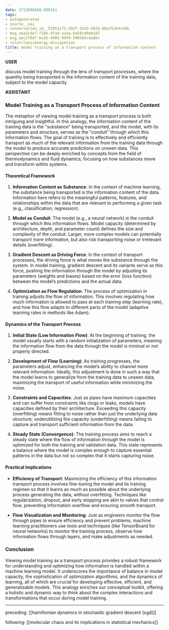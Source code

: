 ```yaml
---
date: 1713980168.699161
tags:
- autogenerated
- source__oai
- conversation_id__53951c72-2927-41d3-9929-88a752b4c4db
- msg_aaa2cde7-f18e-4fa8-aa3a-8a58cd0eb2d7
- msg_aec2f0d7-ba1b-4905-94f0-5903b6c4a8bc
- colorclass/energy-dissipation
title: model training as a transport process of information content
---
```


**USER**

discuss model training through the lens of transport processes, where the quantity being transported is the information content of the training data, subject to the model capacity


**ASSISTANT**

### Model Training as a Transport Process of Information Content

The metaphor of viewing model training as a transport process is both intriguing and insightful. In this analogy, the information content of the training data is the "substance" being transported, and the model, with its parameters and structure, serves as the "conduit" through which this information flows. The goal of training is to effectively and efficiently transport as much of the relevant information from the training data through the model to produce accurate predictions on unseen data. This perspective can be deeply enriched by concepts from the field of thermodynamics and fluid dynamics, focusing on how substances move and transform within systems.

#### Theoretical Framework

1. **Information Content as Substance**: In the context of machine learning, the substance being transported is the information content of the data. Information here refers to the meaningful patterns, features, and relationships within the data that are relevant to performing a given task (e.g., classification, regression).

2. **Model as Conduit**: The model (e.g., a neural network) is the conduit through which this information flows. Model capacity (determined by architecture, depth, and parameter count) defines the size and complexity of the conduit. Larger, more complex models can potentially transport more information, but also risk transporting noise or irrelevant details (overfitting).

3. **Gradient Descent as Driving Force**: In the context of transport processes, the driving force is what moves the substance through the system. In model training, gradient descent and its variants serve as this force, pushing the information through the model by adjusting its parameters (weights and biases) based on the error (loss function) between the model’s predictions and the actual data.

4. **Optimization as Flow Regulation**: The process of optimization in training adjusts the flow of information. This involves regulating how much information is allowed to pass at each training step (learning rate), and how this flow adapts to different parts of the model (adaptive learning rates in methods like Adam).

#### Dynamics of the Transport Process

1. **Initial State (Low Information Flow)**: At the beginning of training, the model usually starts with a random initialization of parameters, meaning the information flow from the data through the model is minimal or not properly directed.

2. **Development of Flow (Learning)**: As training progresses, the parameters adjust, enhancing the model’s ability to channel more relevant information. Ideally, this adjustment is done in such a way that the model learns to generalize from the training data to unseen data, maximizing the transport of useful information while minimizing the noise.

3. **Constraints and Capacities**: Just as pipes have maximum capacities and can suffer from constraints like clogs or leaks, models have capacities defined by their architecture. Exceeding this capacity (overfitting) means fitting to noise rather than just the underlying data structure; underutilizing the capacity (underfitting) means failing to capture and transport sufficient information from the data.

4. **Steady State (Convergence)**: The training process aims to reach a steady state where the flow of information through the model is optimized for both the training and validation data. This state represents a balance where the model is complex enough to capture essential patterns in the data but not so complex that it starts capturing noise.

#### Practical Implications

- **Efficiency of Transport**: Maximizing the efficiency of this information transport process involves fine-tuning the model and its training regimen so that it learns as much as possible about the underlying process generating the data, without overfitting. Techniques like regularization, dropout, and early stopping are akin to valves that control flow, preventing information overflow and ensuring smooth transport.

- **Flow Visualization and Monitoring**: Just as engineers monitor the flow through pipes to ensure efficiency and prevent problems, machine learning practitioners use tools and techniques (like TensorBoard for neural networks) to monitor the training process, observe how information flows through layers, and make adjustments as needed.

### Conclusion

Viewing model training as a transport process provides a robust framework for understanding and optimizing how information is handled within a machine learning model. It underscores the importance of balance in model capacity, the sophistication of optimization algorithms, and the dynamics of learning, all of which are crucial for developing effective, efficient, and generalizable models. This analogy enriches our conceptual toolkit, offering a holistic and dynamic way to think about the complex interactions and transformations that occur during model training.


---

preceding: [[hamiltonian dynamics in stochastic gradient descent (sgd)]]  


following: [[molecular chaos and its implications in statistical mechanics]]